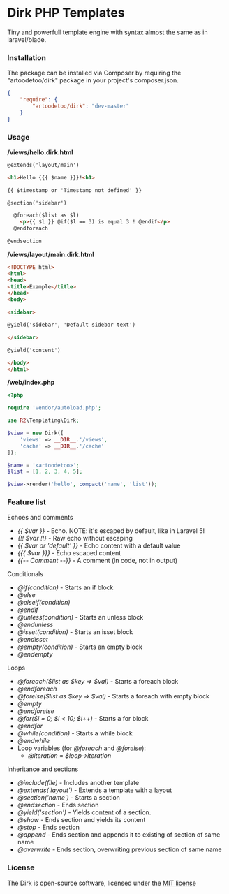 # Dirk PHP Templates

Tiny and powerfull template engine with syntax almost the same as in laravel/blade.

### Installation

The package can be installed via Composer by requiring the "artoodetoo/dirk" package in your project's composer.json.

```json
{
    "require": {
        "artoodetoo/dirk": "dev-master"
    }
}
```

### Usage

**/views/hello.dirk.html**
```html
@extends('layout/main')

<h1>Hello {{{ $name }}}!<h1>

{{ $timestamp or 'Timestamp not defined' }}

@section('sidebar')

  @foreach($list as $l)
    <p>{{ $l }} @if($l == 3) is equal 3 ! @endif</p>
  @endforeach

@endsection
```

**/views/layout/main.dirk.html**
```html
<!DOCTYPE html>
<html>
<head>
<title>Example</title>
</head>
<body>

<sidebar>

@yield('sidebar', 'Default sidebar text')

</sidebar>

@yield('content')

</body>
</html>
```

**/web/index.php**
```php
<?php

require 'vendor/autoload.php';

use R2\Templating\Dirk;

$view = new Dirk([
    'views' => __DIR__.'/views',
    'cache' => __DIR__.'/cache'
]);

$name = '<artoodetoo>';
$list = [1, 2, 3, 4, 5];

$view->render('hello', compact('name', 'list'));
```

### Feature list

Echoes and comments
  * *{{ $var }}* - Echo. NOTE: it's escaped by default, like in Laravel 5!
  * *{!! $var !!}* - Raw echo without escaping
  * *{{ $var or 'default' }}* - Echo content with a default value
  * *{{{ $var }}}* - Echo escaped content
  * *{{-- Comment --}}* - A comment (in code, not in output)

Conditionals
  * *@if(condition)* - Starts an if block
  * *@else*
  * *@elseif(condition)*
  * *@endif*
  * *@unless(condition)* - Starts an unless block
  * *@endunless*
  * *@isset(condition)* - Starts an isset block
  * *@endisset*
  * *@empty(condition)* - Starts an empty block
  * *@endempty*

Loops
  * *@foreach($list as $key => $val)* - Starts a foreach block
  * *@endforeach*
  * *@forelse($list as $key => $val)* - Starts a foreach with empty block
  * *@empty*
  * *@endforelse*
  * *@for($i = 0; $i < 10; $i++)* - Starts a for block
  * *@endfor*
  * *@while(condition)* - Starts a while block
  * *@endwhile*
  * Loop variables (for *@foreach* and *@forelse*):
    * *@iteration* = *$loop->iteration*

Inheritance and sections
  * *@include(file)* - Includes another template
  * *@extends('layout')* - Extends a template with a layout
  * *@section('name')* - Starts a section
  * *@endsection* - Ends section
  * *@yield('section')* - Yields content of a section.
  * *@show* - Ends section and yields its content
  * *@stop* - Ends section
  * *@append* - Ends section and appends it to existing of section of same name
  * *@overwrite* - Ends section, overwriting previous section of same name

### License

The Dirk is open-source software, licensed under the [MIT license](http://opensource.org/licenses/MIT)
